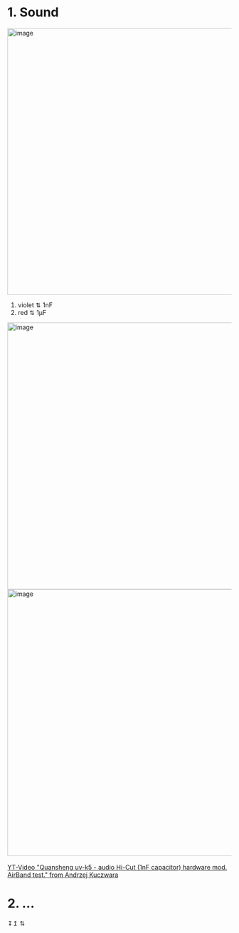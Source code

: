 # 1. Sound
<img width="600" alt="image" src="https://github.com/ludwich66/Quansheng_UV-K5_Wiki/assets/12202733/7e408fac-2379-46d8-a14e-c20e10f2b681"><br>
1. violet ⇅ 1nF<br>
2. red ⇅ 1µF

<img width="600" alt="image" src="https://github.com/ludwich66/Quansheng_UV-K5_Wiki/assets/12202733/0581399f-fdf2-41b6-971d-51a20a20e985"><br>
<img width="600" alt="image" src="https://github.com/ludwich66/Quansheng_UV-K5_Wiki/assets/12202733/40b9697b-411f-4a08-8b09-2bf3b42278ac">
<br>
<br>
[YT-Video "Quansheng uv-k5 - audio Hi-Cut (1nF capacitor) hardware mod. AirBand test." from Andrzej Kuczwara](https://www.youtube.com/watch?v=j4ccuYOg2NU)
<br>
# 2. ...


↧↥ ⇅ 